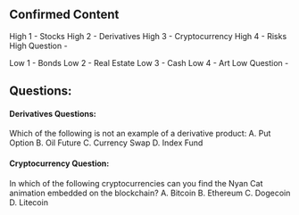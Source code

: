 ## Confirmed Content

High 1 - Stocks
High 2 - Derivatives
High 3 - Cryptocurrency
High 4 - Risks
High Question -

Low 1 - Bonds
Low 2 - Real Estate
Low 3 - Cash
Low 4 - Art
Low Question -

## Questions:

#### Derivatives Questions:
Which of the following is not an example of a derivative product:
A. Put Option
B. Oil Future
C. Currency Swap
D. Index Fund

#### Cryptocurrency Question:
In which of the following cryptocurrencies can you find the Nyan Cat animation embedded on the blockchain?
A. Bitcoin
B. Ethereum
C. Dogecoin
D. Litecoin
